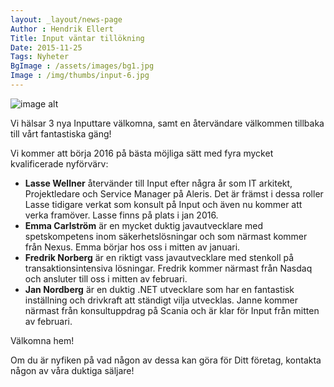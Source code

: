 ```yaml
---
layout: _layout/news-page
Author : Hendrik Ellert
Title: Input väntar tillökning
Date: 2015-11-25
Tags: Nyheter
BgImage : /assets/images/bg1.jpg
Image : /img/thumbs/input-6.jpg
---
```


![image alt](/img/nyheter/valkommen-hem.png)

Vi hälsar 3 nya Inputtare välkomna, samt en återvändare välkommen tillbaka till vårt fantastiska gäng!

Vi kommer att börja 2016 på bästa möjliga sätt med fyra mycket kvalificerade nyförvärv:

* **Lasse Wellner** återvänder till Input efter några år som IT arkitekt, Projektledare och Service Manager på Aleris. Det är främst i dessa roller Lasse tidigare verkat som konsult på Input och även nu kommer att verka framöver. Lasse finns på plats i jan 2016.
* **Emma Carlström** är en mycket duktig javautvecklare med spetskompetens inom säkerhetslösningar och som närmast kommer från Nexus. Emma börjar hos oss i mitten av januari.
* **Fredrik Norberg** är en riktigt vass javautvecklare med stenkoll på transaktionsintensiva lösningar. Fredrik kommer närmast från Nasdaq och ansluter till oss i mitten av februari.
* **Jan Nordberg** är en duktig .NET utvecklare som har en fantastisk inställning och drivkraft att ständigt vilja utvecklas. Janne kommer närmast från konsultuppdrag på Scania och är klar för Input från mitten av februari.

Välkomna hem!

Om du är nyfiken på vad någon av dessa kan göra för Ditt företag, kontakta någon av våra duktiga säljare!
